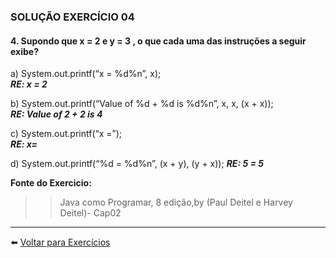 ### SOLUÇÃO EXERCÍCIO 04

#### 4. Supondo que x = 2 e y = 3 , o que cada uma das instruções a seguir exibe?

a) System.out.printf(“x = %d%n”, x);<br>
***RE: x = 2***

b) System.out.printf(“Value of %d + %d is %d%n”, x, x, (x + x));<br>
***RE: Value of 2 + 2 is 4***

c) System.out.printf(“x =”);<br>
***RE: x=***

d) System.out.printf(“%d = %d%n”, (x + y), (y + x));
***RE: 5 = 5***


     
    
  **Fonte do Exercicio:** <br>
  >> Java como Programar, 8 edição,by (Paul Deitel e Harvey Deitel)- Cap02
    
  ______
  
  :arrow_left: [Voltar para Exercícios](https://github.com/Evaldo-comp/Java_Teoria-e-Pratica/blob/master/Exercicios/Introdu%C3%A7%C3%A3o.md)
